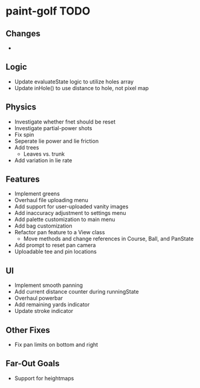 # paint-golf TODO

## Changes

*


## Logic

* Update evaluateState logic to utilize holes array
* Update inHole() to use distance to hole, not pixel map


## Physics

* Investigate whether fnet should be reset
* Investigate partial-power shots
* Fix spin
* Seperate lie power and lie friction
* Add trees
    * Leaves vs. trunk
* Add variation in lie rate


## Features

* Implement greens
* Overhaul file uploading menu
* Add support for user-uploaded vanity images
* Add inaccuracy adjustment to settings menu
* Add palette customization to main menu
* Add bag customization
* Refactor pan feature to a View class
  * Move methods and change references in Course, Ball, and PanState
* Add prompt to reset pan camera
* Uploadable tee and pin locations


## UI

* Implement smooth panning
* Add current distance counter during runningState
* Overhaul powerbar
* Add remaining yards indicator
* Update stroke indicator


## Other Fixes

* Fix pan limits on bottom and right


## Far-Out Goals

* Support for heightmaps
